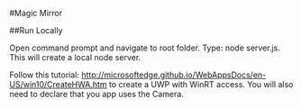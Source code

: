 #Magic Mirror 

##Run Locally

Open command prompt and navigate to root folder. Type: node server.js. This will create a local node server.

Follow this tutorial: http://microsoftedge.github.io/WebAppsDocs/en-US/win10/CreateHWA.htm to create a UWP with WinRT access. You will also need to declare that you app uses the Camera. 

